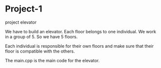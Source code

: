# Project-1


project elevator

We have to build an elevator. Each floor belongs to one individual. We work in a group of 5. So we have 5 floors.

Each individual is responsible for their own floors and make sure that their floor is compatible with the others.

The main.cpp is the main code for the elevator. 





